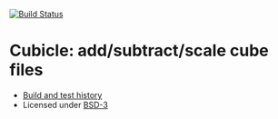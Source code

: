 
[![Build Status](https://travis-ci.org/bast/cubicle.svg?branch=master)](https://travis-ci.org/bast/cubicle/builds)

Cubicle: add/subtract/scale cube files
======================================

- [Build and test history](https://travis-ci.org/bast/cubicle/builds)
- Licensed under [BSD-3](../master/LICENSE)
